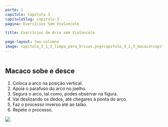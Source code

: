 ```yaml
---
parte: 1
capitulo: Capítulo 3
capituloSlug: capitulo-3
pagina: Exercícios Sem Violoncelo

title: Exercícios de Arco sem Violoncelo

page-layout: two-columns
image: capitulo_3_1_2_limpa_para_brisas.png+capitulo_3_1_3_macaco+capitulo_3_1_4_desenhar_quadrado.png
---
```


<div class="column">
	<h2>Macaco sobe e desce</h2>
	<ol class="large">
		<li> Coloca a arco na posição vertical. </li>
		<li> Apoia o parafuso do arco no joelho. </li>
		<li> Segura o arco, tal como, podes observar na figura. </li>
		<li> Vai deslizando os dedos, até chegares à ponta do arco. </li>
		<li> Faz o processo inverso até ao talão. </li>
		<li> Repete o processo.</li>
	</ol>
</div>

<div class="column">
	<img src="{{site.baseurl}}/assets/graphics/content/capitulo_3_1_3_macaco.png"/>
</div>
